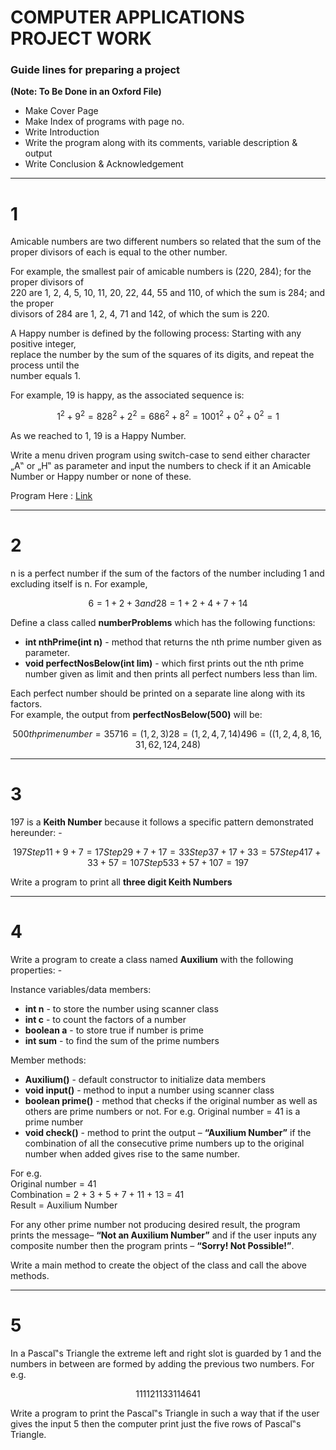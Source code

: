 # COMPUTER APPLICATIONS PROJECT WORK

### Guide lines for preparing a project
**(Note: To Be Done in an Oxford File)**

+ Make Cover Page
+ Make Index of programs with page no.
+ Write Introduction
+ Write the program along with its comments, variable description & output
+ Write Conclusion & Acknowledgement

----------------------------------------------------------------------------------------------------------------------------
# 1

Amicable numbers are two different numbers so related that the sum of the proper divisors of
each is equal to the other number. <br>

For example, the smallest pair of amicable numbers is (220, 284); for the proper divisors of <br>
220 are 1, 2, 4, 5, 10, 11, 20, 22, 44, 55 and 110, of which the sum is 284; and the proper <br>
divisors of 284 are 1, 2, 4, 71 and 142, of which the sum is 220.

A Happy number is defined by the following process: Starting with any positive integer, <br>
replace the number by the sum of the squares of its digits, and repeat the process until the <br>
number equals 1. 

For example, 19 is happy, as the associated sequence is: <br>
```math
1^2 + 9^2 = 82  
8^2 + 2^2 = 68
6^2 + 8^2 = 100
1^2 + 0^2 + 0^2 = 1
```
As we reached to 1, 19 is a Happy Number.

Write a menu driven program using switch-case to send either character „A‟ or „H‟ as
parameter and input the numbers to check if it an Amicable Number or Happy number or
none of these.

Program Here : [Link](https://github.com/Shiv-Learning-Cente/Computer-Applications-X/blob/main/Project/AmbicableHappy.java)

----------------------------------------------------------------------------------------------------------------------------
# 2

n is a perfect number if the sum of the factors of the number including 1 and excluding itself is n.
For example,
```math
6 =1+2+3 and
28=1+2+4+7+14
```

Define a class called **numberProblems** which has the following functions: <br>
+ **int nthPrime(int n)** - method that returns the nth prime number given as parameter. <br>
+ **void perfectNosBelow(int lim)** - which first prints out the nth prime number given as limit and then prints all perfect numbers less than lim.

Each perfect number should be printed on a separate line along with its factors.  <br>
For example, the output from **perfectNosBelow(500)** will be:

```math
500th prime number = 3571
6   = (1,2,3)
28  = (1,2,4,7,14)
496 = ( (1, 2, 4, 8, 16, 31, 62, 124, 248)
```

----------------------------------------------------------------------------------------------------------------------------

# 3

197 is a **Keith Number** because it follows a specific pattern demonstrated hereunder: -
```math
197

Step 1
1+9+7
= 17

Step 2
9+7+17
= 33

Step 3
7+17+33
= 57

Step 4
17+33+57
= 107

Step 5
33+57+107
= 197
```
Write a program to print all **three digit Keith Numbers**

----------------------------------------------------------------------------------------------------------------------------

# 4
Write a program to create a class named **Auxilium** with the following properties: -

Instance variables/data members:
+ **int n** - to store the number using scanner class
+ **int c** - to count the factors of a number
+ **boolean a** - to store true if number is prime
+ **int sum** - to find the sum of the prime numbers

Member methods:
+ **Auxilium()** - default constructor to initialize data members
+ **void input()** - method to input a number using scanner class
+ **boolean prime()** - method that checks if the original number as well as others are prime numbers or not. For e.g. Original number = 41 is a prime number
+ **void check()** - method to print the output – **“Auxilium Number”** if the combination of all the consecutive prime numbers up to the
original number when added gives rise to the same number. 

For e.g. <br>
Original number = 41 <br>
Combination = 2 + 3 + 5 + 7 + 11 + 13 = 41 <br>
Result = Auxilium Number <br>

For any other prime number not producing desired result, the program prints the message– **“Not an Auxilium Number”** and if the user inputs any composite number then the program prints – **“Sorry! Not Possible!”**.

Write a main method to create the object of the class and call the above methods.

----------------------------------------------------------------------------------------------------------------------------

# 5

In a Pascal‟s Triangle the extreme left and right slot is guarded by 1 and the numbers in between are formed by adding the previous two numbers. For e.g.
```math
1
1 1
1 2 1
1 3 3 1
1 4 6 4 1
```
Write a program to print the Pascal‟s Triangle in such a way that if the user gives the input 5 then the computer print just the five rows of Pascal‟s Triangle.

